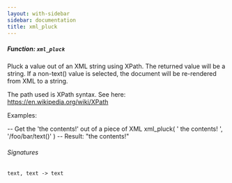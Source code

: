 ```yaml
---
layout: with-sidebar
sidebar: documentation
title: xml_pluck
---
```


##### Function: `xml_pluck`
Pluck a value out of an XML string using XPath. The returned value will be a string.
  If a non-text() value is selected, the document will be re-rendered from XML to a string.

  The path used is XPath syntax.
  See here: https://en.wikipedia.org/wiki/XPath

Examples:

  -- Get the 'the contents!' out of a piece of XML
  xml_pluck(
        '<foo>
          <bar attr="cool beans">the contents!</bar>
        </foo>',
        '/foo/bar/text()'
      )
  -- Result: "the contents!"

###### Signatures
    text, text -> text

